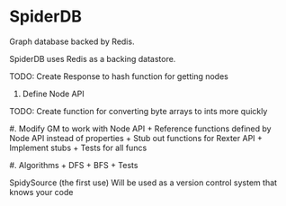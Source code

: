 SpiderDB
========

Graph database backed by Redis.

SpiderDB uses Redis as a backing datastore.

TODO: Create Response to hash function for getting nodes

1. Define Node API

TODO: Create function for converting byte arrays to ints more quickly

#. Modify GM to work with Node API
	+ Reference functions defined by Node API instead of properties
	+ Stub out functions for Rexter API
	+ Implement stubs
	+ Tests for all funcs

#. Algorithms
	+ DFS
	+ BFS
	+ Tests



SpidySource (the first use)
Will be used as a version control system that knows your code
